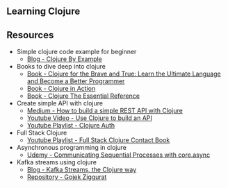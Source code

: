 ## Learning Clojure

## Resources

- Simple clojure code example for beginner
  - [Blog - Clojure By Example](http://kimh.github.io/clojure-by-example/#about-this-page)
- Books to dive deep into clojure
  - [Book - Clojure for the Brave and True: Learn the Ultimate Language and Become a Better Programmer](https://www.amazon.com/Clojure-Brave-True-Ultimate-Programmer/dp/1593275919/ref=as_li_ss_tl?ie=UTF8&linkCode=sl1&tag=braveclojure-20&linkId=e3c6527befc02cce112deb5b8fbc3774)
  - [Book - Clojure in Action](https://www.manning.com/books/clojure-in-action)
  - [Book - Clojure The Essential Reference](https://www.manning.com/books/clojure-the-essential-reference)
- Create simple API with clojure
  - [Medium - How to build a simple REST API with Clojure](https://itnext.io/getting-started-with-clojure-e8f207ff8eab)
  - [Youtube Video - Use Clojure to build an API](https://youtu.be/e7BTRR0VBsQ)
  - [Youtube Playlist - Clojure Auth](https://youtube.com/playlist?list=PLBeQxJQNprbjvILPGCw4h7pFOZp_Yms1B)
- Full Stack Clojure
  - [Youtube Playlist - Full Stack Clojure Contact Book](https://youtube.com/playlist?list=PLBeQxJQNprbgkmvbv80xC8R0SHcPsosjZ)
- Asynchronous programming in clojure
  - [Udemy - Communicating Sequential Processes with core.async](https://www.udemy.com/course/communicating-sequential-processes-with-coreasync/)
- Kafka streams using clojure
  - [Blog - Kafka Streams, the Clojure way](https://engineering.fundingcircle.com/blog/2019/08/27/kafka-streams-the-clojure-way/)
  - [Repository - Gojek Ziggurat](https://github.com/gojek/ziggurat)
